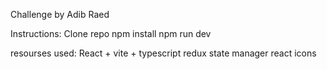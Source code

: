Challenge by Adib Raed

Instructions:
Clone repo
npm install
npm run dev

resourses used:
React + vite + typescript
redux state manager
react icons

